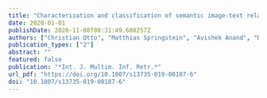 ```yaml
---
title: "Characterization and classification of semantic image-text relations"
date: 2020-01-01
publishDate: 2020-11-08T08:31:49.680257Z
authors: ["Christian Otto", "Matthias Springstein", "Avishek Anand", "Ralph Ewerth"]
publication_types: ["2"]
abstract: ""
featured: false
publication: "*Int. J. Multim. Inf. Retr.*"
url_pdf: "https://doi.org/10.1007/s13735-019-00187-6"
doi: "10.1007/s13735-019-00187-6"
---
```


